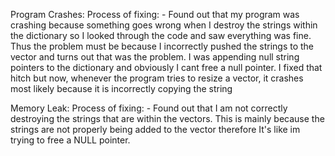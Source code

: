 Program Crashes:
    Process of fixing:
    - Found out that my program was crashing because something goes wrong when I destroy the strings within the dictionary
    so I looked through the code and saw everything was fine. Thus the problem must be because I incorrectly pushed the strings
    to the vector and turns out that was the problem. I was appending null string pointers to the dictionary and obviously I
    cant free a null pointer. I fixed that hitch but now, whenever the program tries to resize a vector, it crashes most likely
    because it is incorrectly copying the string

Memory Leak:
    Process of fixing:
    - Found out that I am not correctly destroying the strings that are within the vectors. 
    This is mainly because the strings are not properly being added to the vector therefore It's like im trying to free a NULL pointer.